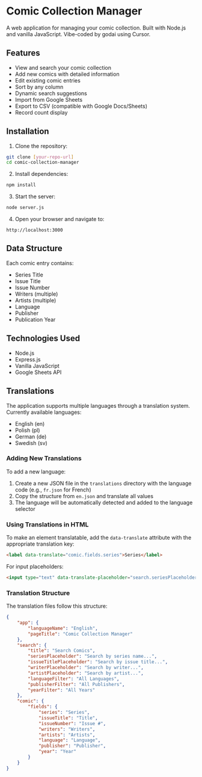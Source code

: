 # Comic Collection Manager

A web application for managing your comic collection. Built with Node.js and vanilla JavaScript. Vibe-coded by godai using Cursor.

## Features

- View and search your comic collection
- Add new comics with detailed information
- Edit existing comic entries
- Sort by any column
- Dynamic search suggestions
- Import from Google Sheets
- Export to CSV (compatible with Google Docs/Sheets)
- Record count display

## Installation

1. Clone the repository:
```bash
git clone [your-repo-url]
cd comic-collection-manager
```

2. Install dependencies:
```bash
npm install
```

3. Start the server:
```bash
node server.js
```

4. Open your browser and navigate to:
```
http://localhost:3000
```

## Data Structure

Each comic entry contains:
- Series Title
- Issue Title
- Issue Number
- Writers (multiple)
- Artists (multiple)
- Language
- Publisher
- Publication Year

## Technologies Used

- Node.js
- Express.js
- Vanilla JavaScript
- Google Sheets API 

## Translations

The application supports multiple languages through a translation system. Currently available languages:
- English (en)
- Polish (pl)
- German (de)
- Swedish (sv)

### Adding New Translations

To add a new language:

1. Create a new JSON file in the `translations` directory with the language code (e.g., `fr.json` for French)
2. Copy the structure from `en.json` and translate all values
3. The language will be automatically detected and added to the language selector

### Using Translations in HTML

To make an element translatable, add the `data-translate` attribute with the appropriate translation key:
```html
<label data-translate="comic.fields.series">Series</label>
```

For input placeholders:
```html
<input type="text" data-translate-placeholder="search.seriesPlaceholder" placeholder="Search by series name...">
```

### Translation Structure

The translation files follow this structure:
```json
{
    "app": {
        "languageName": "English",
        "pageTitle": "Comic Collection Manager"
    },
    "search": {
        "title": "Search Comics",
        "seriesPlaceholder": "Search by series name...",
        "issueTitlePlaceholder": "Search by issue title...",
        "writerPlaceholder": "Search by writer...",
        "artistPlaceholder": "Search by artist...",
        "languageFilter": "All Languages",
        "publisherFilter": "All Publishers",
        "yearFilter": "All Years"
    },
    "comic": {
        "fields": {
            "series": "Series",
            "issueTitle": "Title",
            "issueNumber": "Issue #",
            "writers": "Writers",
            "artists": "Artists",
            "language": "Language",
            "publisher": "Publisher",
            "year": "Year"
        }
    }
}
``` 